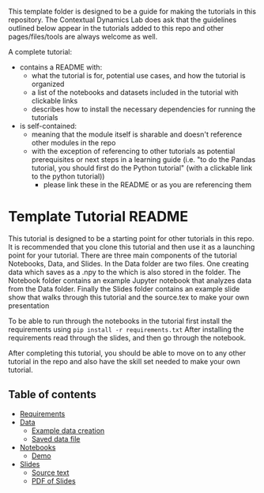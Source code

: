 This template folder is designed to be a guide for making the tutorials in this repository. The Contextual Dynamics Lab does ask that the guidelines outlined below appear in the tutorials added to this repo and other pages/files/tools are always welcome as well.

A complete tutorial:
  - contains a README with:
      - what the tutorial is for, potential use cases, and how the tutorial is organized
      - a list of the notebooks and datasets included in the tutorial with clickable links
      - describes how to install the necessary dependencies for running the tutorials
  - is self-contained:
      - meaning that the module itself is sharable and doesn't reference other modules in the repo
      - with the exception of referencing to other tutorials as potential prerequisites or next steps in a learning guide (i.e. "to do the Pandas tutorial, you should first do the Python tutorial" (with a clickable link to the python tutorial))
          - please link these in the README or as you are referencing them 

# Template Tutorial README 

This tutorial is designed to be a starting point for other tutorials in this repo. It is recommended that you clone this tutorial and then use it as a launching point for your tutorial. There are three main components of the tutorial Notebooks, Data, and Slides. In the Data folder are two files. One creating data which saves as a .npy to the which is also stored in the folder. The Notebook folder contains an example Jupyter notebook that analyzes data from the Data folder. Finally the Slides folder contains an example slide show that walks through this tutorial and the source.tex to make your own presentation  


To be able to run through the notebooks in the tutorial first install the requirements using `pip install -r requirements.txt` After installing the requirements read through the slides, and then go through the notebook. 

After completing this tutorial, you should be able to move on to any other tutorial in the repo and also have the skill set needed to make your own tutorial. 

## Table of contents

- [Requirements](https://github.com/ContextLab/Tutorials/blob/master/Tutorial%20Template/requirements.txt)
- [Data](https://github.com/ContextLab/Tutorials/tree/master/Tutorial%20Template/Data)
  - [Example data creation](https://github.com/ContextLab/Tutorials/blob/master/Tutorial%20Template/Data/Example_Data_Creation.ipynb)
  - [Saved data file](https://github.com/ContextLab/Tutorials/blob/master/Tutorial%20Template/Data/chirp.npy)
- [Notebooks](https://github.com/ContextLab/Tutorials/tree/master/Tutorial%20Template/Notebooks)
  - [Demo](https://github.com/ContextLab/Tutorials/blob/master/Tutorial%20Template/Notebooks/Demo.ipynb)
- [Slides](https://github.com/ContextLab/Tutorials/tree/master/Tutorial%20Template/Slides)
  - [Source text](https://github.com/ContextLab/Tutorials/blob/master/Tutorial%20Template/Slides/Source.tex)
  - [PDF of Slides](https://github.com/ContextLab/Tutorials/blob/master/Tutorial%20Template/Slides/template%20slideshow.pdf)
